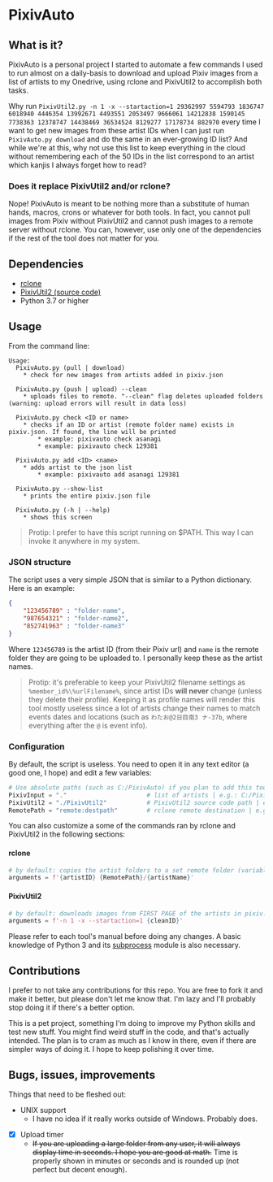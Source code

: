 # PixivAuto

## What is it?

PixivAuto is a personal project I started to automate a few commands I used to run almost on a daily-basis to download and upload Pixiv images from a list of artists to my Onedrive, using rclone and PixivUtil2 to accomplish both tasks.

Why run ``PixivUtil2.py -n 1 -x --startaction=1 29362997 5594793 1836747 6018940 4446354 13992671 4493551 2053497 9666061 14212838 1590145 7738363 12378747 14438469 36534524 8129277 17178734 882970`` every time I want to get new images from these artist IDs when I can just run ``PixivAuto.py download`` and do the same in an ever-growing ID list? And while we're at this, why not use this list to keep everything in the cloud without remembering each of the 50 IDs in the list correspond to an artist which kanjis I always forget how to read?

### Does it replace PixivUtil2 and/or rclone?

Nope! PixivAuto is meant to be nothing more than a substitute of human hands, macros, crons or whatever for both tools. In fact, you cannot pull images from Pixiv without PixivUtil2 and cannot push images to a remote server without rclone. You can, however, use only one of the dependencies if the rest of the tool does not matter for you.

## Dependencies

- [rclone](https://rclone.org/)
- [PixivUtil2 (source code)](https://github.com/Nandaka/PixivUtil2/)
- Python 3.7 or higher

## Usage

From the command line:

```shell
Usage:
  PixivAuto.py (pull | download)
    * check for new images from artists added in pixiv.json

  PixivAuto.py (push | upload) --clean
    * uploads files to remote. "--clean" flag deletes uploaded folders (warning: upload errors will result in data loss)

  PixivAuto.py check <ID or name>
    * checks if an ID or artist (remote folder name) exists in pixiv.json. If found, the line will be printed
        * example: pixivauto check asanagi
        * example: pixivauto check 129381

  PixivAuto.py add <ID> <name>
    * adds artist to the json list
        * example: pixivauto add asanagi 129381

  PixivAuto.py --show-list
    * prints the entire pixiv.json file

  PixivAuto.py (-h | --help)
    * shows this screen
```

> Protip: I prefer to have this script running on $PATH. This way I can invoke it anywhere in my system.

### JSON structure

The script uses a very simple JSON that is similar to a Python dictionary. Here is an example:

```json
{
    "123456789" : "folder-name",
    "987654321" : "folder-name2",
    "852741963" : "folder-name3"
}
```

Where ``123456789`` is the artist ID (from their Pixiv url) and ``name`` is the remote folder they are going to be uploaded to. I personally keep these as the artist names.

> Protip: it's preferable to keep your PixivUtil2 filename settings as ``%member_id%\%urlFilename%``, since artist IDs **will never** change (unless they delete their profile). Keeping it as profile names will render this tool mostly useless since a lot of artists change their names to match events dates and locations (such as ``わたお@2日目南3 ナ-37b``, where everything after the ``@`` is event info).

### Configuration

By default, the script is useless. You need to open it in any text editor (a good one, I hope) and edit a few variables:

```python
# Use absolute paths (such as C:/PixivAuto) if you plan to add this tool to your $PATH
PixivInput = "."                      # list of artists | e.g.: C:/PixivAuto or /home/user/PixivAuto
PixivUtil2 = "./PixivUtil2"           # PixivUtil2 source code path | e.g.: C:/PixivUtil2 or /home/user/PixivUtil2
RemotePath = "remote:destpath"        # rclone remote destination | e.g.: onedrive:MyPictures/Hentai
```

You can also customize a some of the commands ran by rclone and PixivUtil2 in the following sections:

#### rclone

```python
# by default: copies the artist folders to a set remote folder (variable RemotePath above)
arguments = f'{artistID} {RemotePath}/{artistName}'
```

#### PixivUtil2

```python
# by default: downloads images from FIRST PAGE of the artists in pixiv.json and closes PixivUtil2 after the process is done
arguments = f'-n 1 -x --startaction=1 {cleanID}'
```

Please refer to each tool's manual before doing any changes. A basic knowledge of Python 3 and its [subprocess](https://docs.python.org/3/library/subprocess.html#older-high-level-api) module is also necessary.

## Contributions

I prefer to not take any contributions for this repo. You are free to fork it and make it better, but please don't let me know that. I'm lazy and I'll probably stop doing it if there's a better option.

This is a pet project, something I'm doing to improve my Python skills and test new stuff. You might find weird stuff in the code, and that's actually intended. The plan is to cram as much as I know in there, even if there are simpler ways of doing it. I hope to keep polishing it over time.

## Bugs, issues, improvements

Things that need to be fleshed out:

- UNIX support
  - I have no idea if it really works outside of Windows. Probably does.
- [x] Upload timer
  - ~~If you are uploading a large folder from any user, it will always display time in seconds. I hope you are good at math.~~ Time is properly shown in minutes or seconds and is rounded up (not perfect but decent enough).
